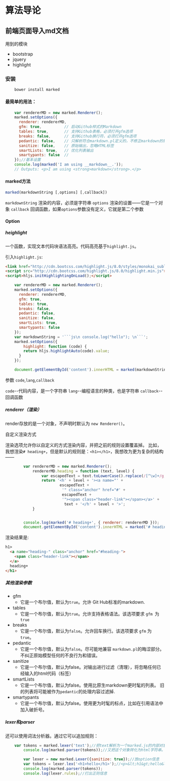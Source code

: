 # 算法导论

## 前端页面导入md文档

用到的模块
- bootstrap
- jquery
- highlight

### 安装

```
    bower install marked
```

#### 最简单的用法：
```js
    var rendererMD = new marked.Renderer();
    marked.setOptions({
      renderer: rendererMD,
      gfm: true,          // 启动Github样式的Markdown
      tables: true,       // 支持Github表格，必须打开gfm选项
      breaks: false,      // 支持Github换行符，必须打开gfm选项
      pedantic: false,    // 只解析符合markdown.pl定义的，不修正markdown的错误
      sanitize: false,    // 原始输出，忽略HTML标签
      smartLists: true,   // 优化列表输出
      smartypants: false  // 
    });//基本设置
    console.log(marked('I am using __markdown__.'));
    // Outputs: <p>I am using <strong>markdown</strong>.</p>
```

#### marked方法

```js
marked(markdownString [,options] [,callback])
```

`markdownString`  渲染的内容，必须是字符串
`options`  渲染的设置——它是一个对象
`callback`  回调函数，如果`options`参数没有定义，它就是第二个参数

#### Option

##### heighlight

一个函数，实现文本代码块语法高亮。代码高亮基于`highlight.js`。

引入`highlight.js`:

```html
<link href="http://cdn.bootcss.com/highlight.js/8.0/styles/monokai_sublime.min.css" rel="stylesheet">
<script src="http://cdn.bootcss.com/highlight.js/8.0/highlight.min.js"></script>
<script>hljs.initHighlightingOnLoad();</script>
```

```js
    var rendererMD = new marked.Renderer();
    marked.setOptions({
      renderer: rendererMD,
      gfm: true,
      tables: true,
      breaks: false,
      pedantic: false,
      sanitize: false,
      smartLists: true,
      smartypants: false
    });
    var markdownString = '```js\n console.log("hello"); \n```';
    marked.setOptions({
        highlight: function (code) {
        return hljs.highlightAuto(code).value;
      }
    });

    document.getElementById('content').innerHTML = marked(markdownString);
```


参数 `code`,`lang`,`callback`

`code`--代码内容，是一个字符串
`lang`--编程语言的种类，也是字符串
`callback`--回调函数

##### renderer（渲染）

render存放的是一个对象，不声明时默认为 `new Renderer()`。

自定义渲染方式

渲染选项允许你以自定义的方式渲染内容，并把之前的规则设置覆盖掉。
比如，我想渲染`# heading+`，但是默认的规则是：`<h1></h1>`，我想改为更为复杂的结构——

```js
        var rendererMD = new marked.Renderer();
            rendererMD.heading = function (text, level) {
                var escapedText = text.toLowerCase().replace(/[^\w]+/g, '-');
                return '<h' + level + '><a name="' +
                        escapedText +
                         '" class="anchor" href="#' +
                         escapedText +
                         '"><span class="header-link"></span></a>' +
                          text + '</h' + level + '>';
            }


        console.log(marked('# heading+', { renderer: rendererMD }));
        document.getElementById('content').innerHTML = marked('# heading+', { renderer: rendererMD });
```

渲染结果是:
```html
h1>
  <a name="heading-" class="anchor" href="#heading-">
    <span class="header-link"></span>
  </a>
  heading+
</h1>
```

##### 其他渲染参数

- gfm 
    + 它是一个布尔值，默认为`true`。允许 Git Hub标准的markdown.
- tables
    + 它是一个布尔值，默认为`true`。允许支持表格语法。该选项要求 `gfm `为`true`
- breaks
    + 它是一个布尔值，默认为`false`。允许回车换行。该选项要求 `gfm` 为`true`。
- pedantic
    + 它是一个布尔值，默认为`false`。尽可能地兼容 `markdown.pl`的晦涩部分。不纠正原始模型任何的不良行为和错误。
- sanitize
    + 它是一个布尔值，默认为false。对输出进行过滤（清理），将忽略任何已经输入的html代码（标签）
- smartLists
    + 它是一个布尔值，默认为false。使用比原生markdown更时髦的列表。 旧的列表将可能被作为`pedantic`的处理内容过滤掉.
- smartypants
    + 它是一个布尔值，默认为false。使用更为时髦的标点，比如在引用语法中加入破折号。

##### lexer和parser

还可以使用词法分析器。通过它可以追加规则：

```js
    var tokens = marked.lexer('text');//把text解析为一个marked.js的内部对象
        console.log(marked.parser(tokens));//又把这个对象转化为html字符串。（<p>text</p>）

        var lexer = new marked.Lexer({sanitize: true});//放option信息
        var tokens = lexer.lex('<h1>hello</h1>');//<p>&lt;h1&gt;hello&lt;/h1&gt;</p>
        console.log(marked.parser(tokens));
        console.log(lexer.rules);//打出正则信息
```
